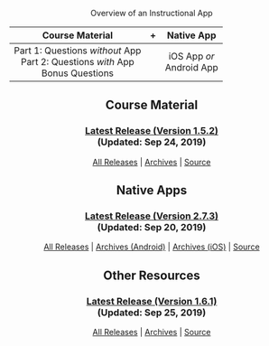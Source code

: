 <!-- ## Front Page Content

This website is powered by [GitLab Pages](https://about.gitlab.com/features/pages/)
/ [Hugo](https://gohugo.io) and can be built in under 1 minute.
Literally. It uses the `beautifulhugo` theme which supports content on your front page.
Edit `/content/_index.md` to change what appears here. Delete `/content/_index.md`
if you don't want any content here.

Head over to the [GitLab project](https://gitlab.com/pages/hugo) to get started. -->

<center>

Overview of an Instructional App

| Course Material | + | Native App |
|:-:|:-:|:-:|
| Part 1: Questions *without* App<br>Part 2: Questions *with* App<br>Bonus Questions || iOS App *or*<br>Android App |

## Course Material

### **[Latest Release (Version 1.5.2)](https://gitlab.com/saegl5/check-student-loans-course-material/blob/05cfae56b3fe867cf9d011c29123948cec86844e/Archives/summative_copy.pdf)**<br> (Updated: Sep 24, 2019)

[All Releases](https://gitlab.com/saegl5/check-student-loans-resources/-/releases) | [Archives](https://gitlab.com/saegl5/check-student-loans-resources/tree/master/Archives) | [Source](https://gitlab.com/saegl5/check-student-loans-resources)

## Native Apps

### **[Latest Release (Version 2.7.3)](https://gitlab.com/saegl5/check-student-loans-for-ios/blob/4172d97e2c662a302fd6dc104078088c6114842f/Archives/latest-2_7_3.ipa)**<br> (Updated: Sep 20, 2019)

[All Releases](https://gitlab.com/saegl5/check-student-loans-for-ios/-/releases) | [Archives (Android)](https://gitlab.com/saegl5/check-student-loans-for-android/tree/master/Archives) | [Archives (iOS)](https://gitlab.com/saegl5/check-student-loans-for-ios/tree/master/Archives) | [Source](https://gitlab.com/saegl5/check-student-loans-for-ios)

## Other Resources

### **[Latest Release (Version 1.6.1)](https://gitlab.com/saegl5/check-student-loans-other-resources/blob/98e640ef2128acef3331ebb5ff5aeeb81be81397/Archives/latest-1_6_1.zip)**<br> (Updated: Sep 25, 2019)

[All Releases](https://gitlab.com/saegl5/check-student-loans-other-resources/-/releases) | [Archives](https://gitlab.com/saegl5/check-student-loans-other-resources/tree/master/Archives) | [Source](https://gitlab.com/saegl5/check-student-loans-other-resources)

</center>
